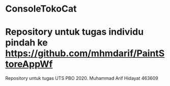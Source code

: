 # ConsoleTokoCat
# Repository untuk tugas individu pindah ke https://github.com/mhmdarif/PaintStoreAppWf

Repository untuk tugas UTS PBO 2020. Muhammad Arif Hidayat 463609
